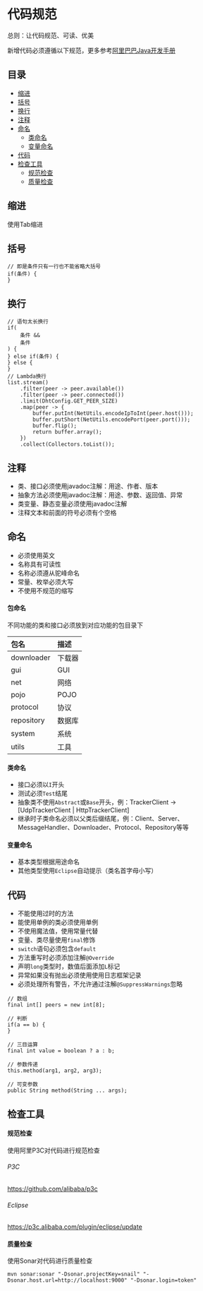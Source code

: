 # 代码规范

总则：让代码规范、可读、优美

新增代码必须遵循以下规范，更多参考[阿里巴巴Java开发手册](https://github.com/alibaba/p3c)

## 目录

* [缩进](#缩进)
* [括号](#括号)
* [换行](#换行)
* [注释](#注释)
* [命名](#命名)
	* [类命名](#类命名)
	* [变量命名](#变量命名)
* [代码](#代码)
* [检查工具](#检查工具)
	* [规范检查](#规范检查)
	* [质量检查](#质量检查)

## 缩进

使用Tab缩进

## 括号

```
// 即是条件只有一行也不能省略大括号
if(条件) {
}
```

## 换行

```
// 语句太长换行
if(
	条件 &&
	条件
) {
} else if(条件) {
} else {
}
// Lambda换行
list.stream()
	.filter(peer -> peer.available())
	.filter(peer -> peer.connected())
	.limit(DhtConfig.GET_PEER_SIZE)
	.map(peer -> {
		buffer.putInt(NetUtils.encodeIpToInt(peer.host()));
		buffer.putShort(NetUtils.encodePort(peer.port()));
		buffer.flip();
		return buffer.array();
	})
	.collect(Collectors.toList());
```

## 注释

* 类、接口必须使用javadoc注解：用途、作者、版本
* 抽象方法必须使用javadoc注解：用途、参数、返回值、异常
* 类变量、静态变量必须使用javadoc注解
* 注释文本和前面的符号必须有个空格

## 命名

* 必须使用英文
* 名称具有可读性
* 名称必须遵从驼峰命名
* 常量、枚举必须大写
* 不使用不规范的缩写

#### 包命名

不同功能的类和接口必须放到对应功能的包目录下

|包名|描述|
|:--|:--|
|downloader|下载器|
|gui|GUI|
|net|网络|
|pojo|POJO|
|protocol|协议|
|repository|数据库|
|system|系统|
|utils|工具|

#### 类命名

* 接口必须以`I`开头
* 测试必须`Test`结尾
* 抽象类不使用`Abstract`或`Base`开头，例：TrackerClient -> [UdpTrackerClient | HttpTrackerClient]
* 继承时子类命名必须以父类后缀结尾，例：Client、Server、MessageHandler、Downloader、Protocol、Repository等等

#### 变量命名

* 基本类型根据用途命名
* 其他类型使用`Eclipse`自动提示（类名首字母小写）

## 代码

* 不能使用过时的方法
* 能使用单例的类必须使用单例
* 不使用魔法值，使用常量代替
* 变量、类尽量使用`final`修饰
* `switch`语句必须包含`default`
* 方法重写时必须添加注解`@Override`
* 声明`long`类型时，数值后面添加`L`标记
* 异常如果没有抛出必须使用使用日志框架记录
* 必须处理所有警告，不允许通过注解`@SuppressWarnings`忽略

```
// 数组
final int[] peers = new int[8];

// 判断
if(a == b) {
}

// 三目运算
final int value = boolean ? a : b;

// 参数传递
this.method(arg1, arg2, arg3);

// 可变参数
public String method(String ... args);
```

## 检查工具

#### 规范检查

使用阿里P3C对代码进行规范检查

###### P3C

https://github.com/alibaba/p3c

###### Eclipse

https://p3c.alibaba.com/plugin/eclipse/update

#### 质量检查

使用Sonar对代码进行质量检查

```
mvn sonar:sonar "-Dsonar.projectKey=snail" "-Dsonar.host.url=http://localhost:9000" "-Dsonar.login=token"
```